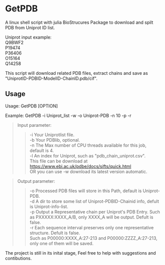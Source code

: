 GetPDB
=======
A linux shell script with julia BioStrucures Package to download and spilt PDB from Uniprot ID list.

Uniprot input example:  
Q9BWF2  
P19474  
P36406  
O15164  
Q14258  

This script will download related PDB files, extract chains and save as "UniprotID-PDBID-ModelID-ChainID.pdb/cif".

Usage
----

Usage: GetPDB [OPTION] <parameter> 
  
Example: GetPDB -i Uniprot_list -w -o Uniprot-PDB -n 10 -p -r 
 
>Input parameter:  
>>    -i    Your Uniprotlist file.   
>>    -b    Your PDBlib, optional.   
>>    -n    The Max number of CPU threads available for this job, default is 4.  
>>    -l    An index for Uniprot, such as "pdb_chain_uniprot.csv".  
>>          This file can be download at https://www.ebi.ac.uk/pdbe/docs/sifts/quick.html  
>>          OR you can use -w download its latest version automatic.  
 
>Output parameter: 
>>    -o    Processed PDB files will store in this Path, default is Uniprot-PDB.  
>>    -d    A dir to store some list of Uniprot-PDBID-Chainid info, defult is Uniprot-info-list.  
>>    -p    Output a Representative chain per Uniprot's PDB Entry. Such as PXXXXX:XXXX_A/B, only XXXX_A will be output. Defult is false.   
>>    -r    Each sequence interval preserves only one representative structure. Defult is false.   
>>          Such as P00000:XXXX_A:27-213 and P00000:ZZZZ_A:27-213, only one of them will be saved. 
 
The project is still in its inital stage, Feel free to help with suggestions and contibutions. 
